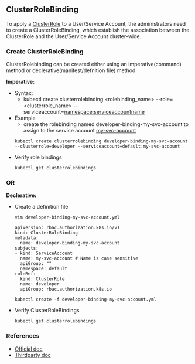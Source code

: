 ## ClusterRoleBinding
To apply a [ClusterRole](./ClusterRoles.md) to a User/Service Account, the administrators need to create a ClusterRoleBinding, which establish the association between the ClusterRole and the User/Service Account cluster-wide.

### Create ClusterRoleBinding
ClusterRolebinding can be created either using an imperative(command) method or declerative(manifest/defnition file) method

**Imperative:**
- Syntax:
  - kubectl create clusterrolebinding <rolebinding_name> --role=<clusterrole_name> --serviceaccount=<namespace:serviceaccountname>
- Example
  - create the rolebinding named developer-binding-my-svc-account to assign to the service account [my-svc-account](/ServiceAccount.md)
  ```
  kubectl create clusterrolebinding developer-binding-my-svc-account --clusterrole=developer --serviceaccount=default:my-svc-account
  ```
- Verify role bindings
  ```
  kubectl get clusterrolebindings
  ```
### OR
**Declerative:**
- Create a definition file
  ```
  vim developer-binding-my-svc-account.yml
  ```
  ```
  apiVersion: rbac.authorization.k8s.io/v1
  kind: ClusterRoleBinding
  metadata:
    name: developer-binding-my-svc-account
  subjects:
  - kind: ServiceAccount
    name: my-svc-account # Name is case sensitive
    apiGroup: ""
    namespace: default
  roleRef:
    kind: ClusterRole
    name: developer
    apiGroup: rbac.authorization.k8s.io
  ```
  ```
  kubectl create -f developer-binding-my-svc-account.yml
  ```
- Verify ClusterRoleBindings
  ```
  kubectl get clusterrolebindings
  ```
### References
- [Official doc](https://kubernetes.io/docs/reference/kubectl/generated/kubectl_create/kubectl_create_clusterrolebinding/)
- [Thirdparty doc](https://medium.com/rahasak/kubernetes-role-base-access-control-with-service-account-e4c65e3f25cc)
